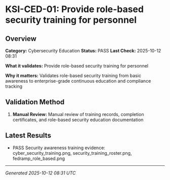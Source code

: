 # KSI-CED-01: Provide role-based security training for personnel

## Overview

**Category:** Cybersecurity Education
**Status:** PASS
**Last Check:** 2025-10-12 08:31

**What it validates:** Provide role-based security training for personnel

**Why it matters:** Validates role-based security training from basic awareness to enterprise-grade continuous education and compliance tracking

## Validation Method

1. **Manual Review:** Manual review of training records, completion certificates, and role-based security education documentation

## Latest Results

- PASS Security awareness training evidence: cyber_security_training.png, security_training_roster.png, fedramp_role_based.png

---
*Generated 2025-10-12 08:31 UTC*